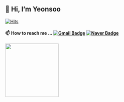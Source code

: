 ## 👋 Hi, I’m Yeonsoo

[![Hits](https://hits.seeyoufarm.com/api/count/incr/badge.svg?url=https%3A%2F%2Fgithub.com%2Fjooys%2Fhit-counter&count_bg=%2398CA9E&title_bg=%2336653C&icon=&icon_color=%23E7E7E7&title=hits&edge_flat=false)](https://hits.seeyoufarm.com)

<!-- #### 👀 I’m interested in ...
#### 🌱 I’m currently learning ...
#### 💞️ I’m looking to collaborate on ... -->
#### 📫 How to reach me ...  [![Gmail Badge](https://img.shields.io/badge/Gmail-d14836?style=flat-square&logo=Gmail&logoColor=white&link=mailto:wndustn130@gmail.com)](mailto:wndustn130@gmail.com) [![Naver Badge](https://img.shields.io/badge/Naver-03C75A?style=flat-square&logo=Naver&logoColor=white&link=mailto:jooys130@naver.com)](mailto:jooys130@naver.com)

<div>
  <img height="170" src="https://github-readme-stats.vercel.app/api?username=jooys130&count_private=true&show_icons=true&theme=vue&include_all_commits=true" />
  <!-- <img src="http://mazassumnida.wtf/api/v2/generate_badge?boj=jooys130"> -->
</div>

<!---
jooys130/jooys130 is a ✨ special ✨ repository because its `README.md` (this file) appears on your GitHub profile.
You can click the Preview link to take a look at your changes.
--->
